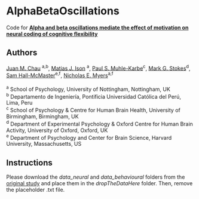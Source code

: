# AlphaBetaOscillations

Code for [**Alpha and beta oscillations mediate the effect of motivation on neural coding of cognitive flexibility**](https://www.sciencedirect.com/science/article/pii/S0301051125001036?via%3Dihub)

## Authors

[Juan M. Chau](https://scholar.google.com/citations?hl=en&user=UA1kLj8AAAAJ) <sup>a,b</sup>, [Matias J. Ison](https://scholar.google.co.uk/citations?user=2ULGtf8AAAAJ&hl=en) <sup>a</sup>, [Paul S. Muhle-Karbe](https://paulmuhlekarbe.com/)<sup>c</sup>, [Mark G. Stokes](https://scholar.google.co.uk/citations?user=MmDv9Q4AAAAJ&hl=en)<sup>d</sup>, [Sam Hall-McMaster](https://samhall-mcmaster.com/)<sup>e,f</sup>, [Nicholas E. Myers](https://scholar.google.com/citations?user=4Ac4HK8AAAAJ&hl=en)<sup>a,f</sup><br><br>
<sup>a</sup> School of Psychology, University of Nottingham, Nottingham, UK<br>
<sup>b</sup> Departamento de Ingeniería, Pontificia Universidad Católica del Perú, Lima, Peru<br>
<sup>c</sup> School of Psychology & Centre for Human Brain Health, University of Birmingham, Birmingham, UK<br>
<sup>d</sup> Department of Experimental Psychology & Oxford Centre for Human Brain Activity, University of Oxford, Oxford, UK<br>
<sup>e</sup> Department of Psychology and Center for Brain Science, Harvard University, Massachusetts, US<be>

## Instructions

Please download the *data_neural* and *data_behavioural* folders from the [original study](https://osf.io/kuzye/files/osfstorage) and place them in the *dropTheDataHere* folder. Then, remove the placeholder .txt file.
